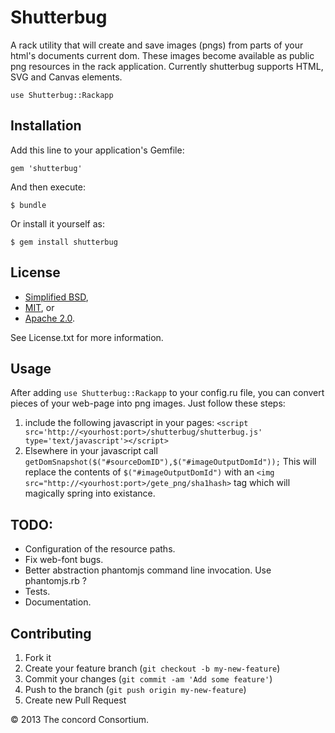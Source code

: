 # Shutterbug

A rack utility that will create and save images (pngs) from parts of your html's documents current dom. These images become available as public png resources in the rack application. Currently shutterbug supports HTML, SVG and Canvas elements.


    use Shutterbug::Rackapp


## Installation

Add this line to your application's Gemfile:

    gem 'shutterbug'

And then execute:

    $ bundle

Or install it yourself as:

    $ gem install shutterbug

## License ##

* [Simplified BSD](http://www.opensource.org/licenses/BSD-2-Clause),
* [MIT](http://www.opensource.org/licenses/MIT), or
* [Apache 2.0](http://www.opensource.org/licenses/Apache-2.0).

See License.txt for more information.

## Usage

After adding `use Shutterbug::Rackapp` to your config.ru file, you can convert pieces of your web-page into png images.  Just follow these steps:

1. include the following javascript in your pages:  `<script src='http://<yourhost:port>/shutterbug/shutterbug.js' type='text/javascript'></script>`
1. Elsewhere in your javascript call `getDomSnapshot($("#sourceDomID"),$("#imageOutputDomId"));` This will replace the contents of `$("#imageOutputDomId")` with an `<img src="http://<yourhost:port>/gete_png/sha1hash>` tag which will magically spring into existance.

## TODO: ##

*  Configuration of the resource paths.
*  Fix web-font bugs.
*  Better abstraction phantomjs command line invocation. Use phantomjs.rb ?
*  Tests.
*  Documentation.

## Contributing

1. Fork it
2. Create your feature branch (`git checkout -b my-new-feature`)
3. Commit your changes (`git commit -am 'Add some feature'`)
4. Push to the branch (`git push origin my-new-feature`)
5. Create new Pull Request

© 2013 The concord Consortium.